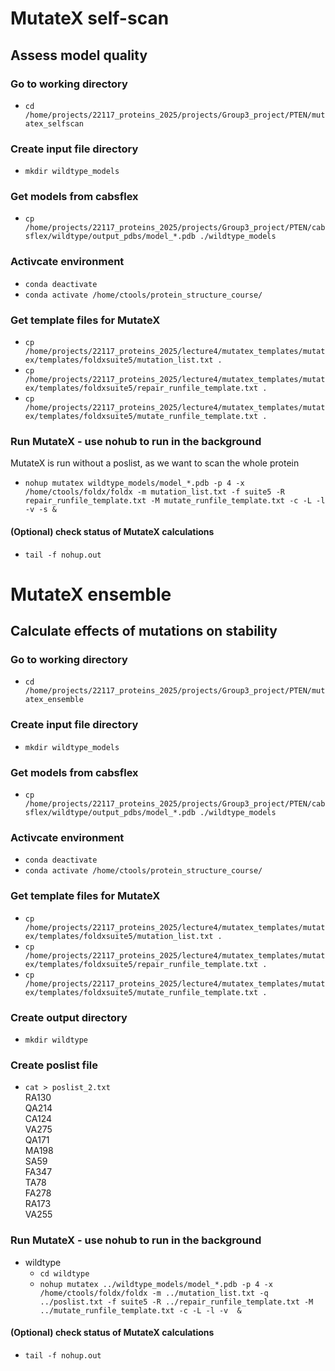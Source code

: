 # MutateX self-scan

## Assess model quality


### Go to working directory
- `cd /home/projects/22117_proteins_2025/projects/Group3_project/PTEN/mutatex_selfscan`

### Create input file directory
- `mkdir wildtype_models`
  
### Get models from cabsflex
- `cp /home/projects/22117_proteins_2025/projects/Group3_project/PTEN/cabsflex/wildtype/output_pdbs/model_*.pdb ./wildtype_models`

### Activcate environment
- `conda deactivate`
- `conda activate /home/ctools/protein_structure_course/`

### Get template files for MutateX
- `cp /home/projects/22117_proteins_2025/lecture4/mutatex_templates/mutatex/templates/foldxsuite5/mutation_list.txt .`
- `cp /home/projects/22117_proteins_2025/lecture4/mutatex_templates/mutatex/templates/foldxsuite5/repair_runfile_template.txt .`
- `cp /home/projects/22117_proteins_2025/lecture4/mutatex_templates/mutatex/templates/foldxsuite5/mutate_runfile_template.txt .`

### Run MutateX  - use nohub to run in the background
MutateX is run without a poslist, as we want to scan the whole protein
- `nohup mutatex wildtype_models/model_*.pdb -p 4 -x /home/ctools/foldx/foldx -m mutation_list.txt -f suite5 -R repair_runfile_template.txt -M mutate_runfile_template.txt -c -L -l -v -s &`

#### (Optional) check status of MutateX calculations
- `tail -f nohup.out`

# MutateX ensemble

## Calculate effects of mutations on stability

### Go to working directory
- `cd /home/projects/22117_proteins_2025/projects/Group3_project/PTEN/mutatex_ensemble`

### Create input file directory
- `mkdir wildtype_models`

### Get models from cabsflex
- `cp /home/projects/22117_proteins_2025/projects/Group3_project/PTEN/cabsflex/wildtype/output_pdbs/model_*.pdb ./wildtype_models`

### Activcate environment
- `conda deactivate`
- `conda activate /home/ctools/protein_structure_course/`

### Get template files for MutateX
- `cp /home/projects/22117_proteins_2025/lecture4/mutatex_templates/mutatex/templates/foldxsuite5/mutation_list.txt .`
- `cp /home/projects/22117_proteins_2025/lecture4/mutatex_templates/mutatex/templates/foldxsuite5/repair_runfile_template.txt .`
- `cp /home/projects/22117_proteins_2025/lecture4/mutatex_templates/mutatex/templates/foldxsuite5/mutate_runfile_template.txt .`

### Create output directory
- `mkdir wildtype`

### Create poslist file
- `cat > poslist_2.txt`\
  RA130\
  QA214\
  CA124\
  VA275\
  QA171\
  MA198\
  SA59\
  FA347\
  TA78\
  FA278\
  RA173\
  VA255

### Run MutateX  - use nohub to run in the background


- wildtype
  - `cd wildtype`
  - `nohup mutatex ../wildtype_models/model_*.pdb -p 4 -x /home/ctools/foldx/foldx -m ../mutation_list.txt -q ../poslist.txt -f suite5 -R ../repair_runfile_template.txt -M ../mutate_runfile_template.txt -c -L -l -v  &`

#### (Optional) check status of MutateX calculations
- `tail -f nohup.out`
